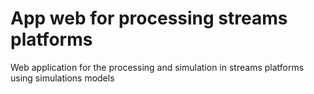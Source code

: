 # App web for processing streams platforms
 Web application for the processing and simulation in streams platforms using simulations models
